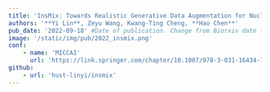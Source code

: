 ```yaml
---
title: 'InsMix: Towards Realistic Generative Data Augmentation for Nuclei Instance Segmentation'
authors: '**Yi Lin**, Zeyu Wang, Kwang-Ting Cheng, **Hao Chen**'
pub_date: '2022-09-18' #Date of publication. Change from Biorxiv date to Journal date once accepted
image: '/static/img/pub/2022_insmix.png'
conf:
    - name: 'MICCAI'
      url: 'https://link.springer.com/chapter/10.1007/978-3-031-16434-7_14'
github:
    - url: 'hust-linyi/insmix'
---
```

